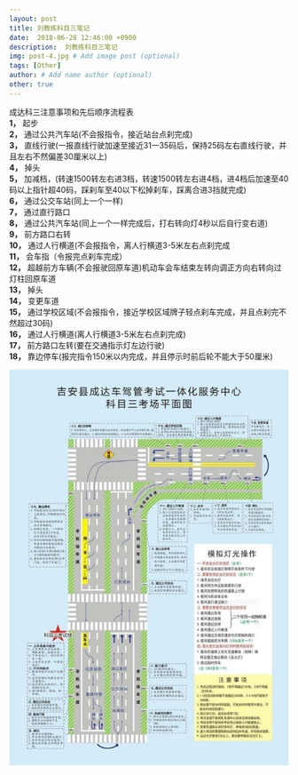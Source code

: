 ```yaml
---
layout: post
title: 刘教练科目三笔记
date:  2018-06-28 12:46:00 +0900  
description:  刘教练科目三笔记
img: post-4.jpg # Add image post (optional)
tags: [Other]
author: # Add name author (optional)
other: true
---
```

成达科三注意事项和先后顺序流程表 <br>
**1，** 起步 <br>
**2，** 通过公共汽车站(不会报指令，接近站台点刹完成) <br>
**3，** 直线行驶(一报直线行驶加速至接近31一35码后，保持25码左右直线行驶，并且左右不然偏差30厘米以上) <br>
**4，** 掉头 <br>
**5，** 加减档，(转速1500转左右进3档，转速1500转左右进4档，进4档后加速至40码以上指针超40码，踩刹车至40以下松掉刹车，踩离合进3挡就完成) <br>
**6，** 通过公交车站(同上一个一样) <br>
**7，** 通过直行路口 <br>
**8，** 通过公共汽车站(同上一个一样完成后，打右转向灯4秒以后自行变右道) <br>
**9，** 前方路口右转 <br>
**10，** 通过人行横道(不会报指令，离人行横道3-5米左右点刹完成 <br>
**11，** 会车指（令报完点刹车完成） <br>
**12，** 超越前方车辆(不会报驶回原车道)机动车会车结束左转向调正方向右转向过灯柱回原车道 <br>
**13，** 掉头 <br>
**14，** 变更车道 <br>
**15，** 通过学校区域(不会报指令，接近学校区域牌子轻点刹车完成，并且点刹完不然超过30码) <br>
**16，** 通过人行横道(离人行横道3-5米左右点刹完成) <br>
**17，** 前方路口左转(要在交通指示灯左边行驶) <br>
**18，** 靠边停车(报完指令150米以内完成，并且停示时前后轮不能大于50厘米) <br>

<img src="/assets/img/blog/other/jiaolian/1.jpg"/>
